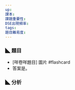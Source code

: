 ```yaml
---
up: 
課本: 
課題重要性: 
DSE出現頻率: 
tags: 
題目難易度:
---
```


### ◣ 題目
* [咩卷咩題目]
 圖片 #flashcard
* 答案是。
### ◣ 分析

